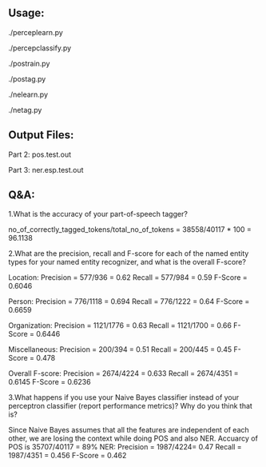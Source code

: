 Usage:
------
./perceplearn.py <TRAININGFILE> <MODELFILE>

./percepclassify.py <MODELFILE> <STDIN> <STDOUT>

./postrain.py <TRAININGFILE> <MODELFILE>

./postag.py <MODELFILE> <STDIN> <STDOUT>

./nelearn.py <TRAININGFILE> <MODELFILE>

./netag.py <MODELFILE> <STDIN> <STDOUT>

Output Files:
-------------
Part 2: pos.test.out

Part 3: ner.esp.test.out

Q&A:
----
1.What is the accuracy of your part-of-speech tagger?

no_of_correctly_tagged_tokens/total_no_of_tokens =   38558/40117 * 100 = 96.1138

2.What are the precision, recall and F-score for each of the named entity types for your named entity recognizer, and what is the overall F-score?

Location:
Precision = 577/936 = 0.62
Recall = 577/984 = 0.59
F-Score = 0.6046

Person:
Precision = 776/1118 = 0.694
Recall = 776/1222 = 0.64
F-Score = 0.6659

Organization:
Precision = 1121/1776 = 0.63
Recall = 1121/1700 = 0.66
F-Score = 0.6446

Miscellaneous:
Precision = 200/394 = 0.51
Recall = 200/445 = 0.45
F-Score = 0.478

Overall F-score:
Precision = 2674/4224 = 0.633
Recall = 2674/4351 = 0.6145
F-Score = 0.6236

3.What happens if you use your Naive Bayes classifier instead of your perceptron classifier (report performance metrics)? Why do you think that is?

 Since Naive Bayes assumes that all the features are independent of each other, we are losing the context while doing POS and also NER.
 Accuarcy of POS is 35707/40117 = 89% 
 NER:
 Precision = 1987/4224= 0.47
 Recall =  1987/4351 = 0.456
 F-Score = 0.462

